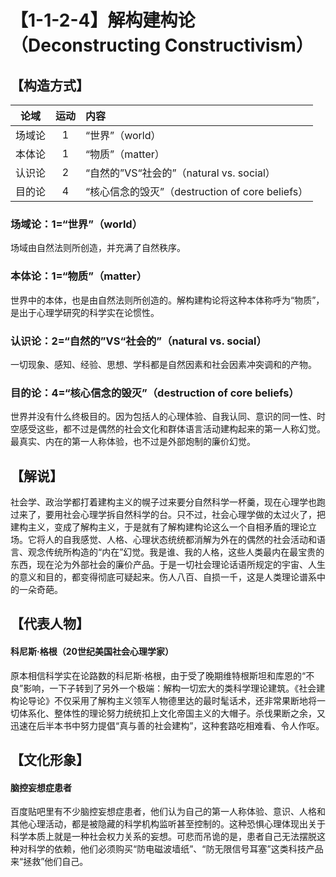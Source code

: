 # 【1-1-2-4】解构建构论（Deconstructing Constructivism）
## 【构造方式】
| 论域 | 运动           | 内容 |
|:----:|:----------------:|:-----|
| 场域论   |1 | “世界”（world）   |
| 本体论   | 1|  “物质”（matter）  |
| 认识论   |2|  “自然的”VS“社会的”（natural vs. social）  |
| 目的论   | 4|  “核心信念的毁灭”（destruction of core beliefs）  |

### 场域论：1=“世界”（world）

场域由自然法则所创造，并充满了自然秩序。
### 本体论：1=“物质”（matter）
世界中的本体，也是由自然法则所创造的。解构建构论将这种本体称呼为“物质”，是出于心理学研究的科学实在论惯性。
### 认识论：2=“自然的”VS“社会的”（natural vs. social）
一切现象、感知、经验、思想、学科都是自然因素和社会因素冲突调和的产物。
### 目的论：4=“核心信念的毁灭”（destruction of core beliefs）
世界并没有什么终极目的。因为包括人的心理体验、自我认同、意识的同一性、时空感受这些，都不过是偶然的社会文化和群体语言活动建构起来的第一人称幻觉。最真实、内在的第一人称体验，也不过是外部炮制的廉价幻觉。

## 【解说】
社会学、政治学都打着建构主义的幌子过来要分自然科学一杯羹，现在心理学也跑过来了，要用社会心理学拆自然科学的台。只不过，社会心理学做的太过火了，把建构主义，变成了解构主义，于是就有了解构建构论这么一个自相矛盾的理论立场。它将人的自我感觉、人格、心理状态统统都消解为外在的偶然的社会活动和语言、观念传统所构造的“内在”幻觉。我是谁、我的人格，这些人类最内在最宝贵的东西，现在沦为外部社会的廉价产品。于是一切社会理论话语所规定的宇宙、人生的意义和目的，都变得彻底可疑起来。伤人八百、自损一千，这是人类理论谱系中的一朵奇葩。

## 【代表人物】
#### 科尼斯·格根（20世纪美国社会心理学家）
原本相信科学实在论路数的科尼斯·格根，由于受了晚期维特根斯坦和库恩的“不良”影响，一下子转到了另外一个极端：解构一切宏大的类科学理论建筑。《社会建构论导论》不仅采用了解构主义领军人物德里达的最时髦话术，还非常果断地将一切体系化、整体性的理论努力统统扣上文化帝国主义的大帽子。杀伐果断之余，又迅速在后半本书中努力提倡“真与善的社会建构”，这种套路吃相难看、令人作呕。

## 【文化形象】
#### 脑控妄想症患者
百度贴吧里有不少脑控妄想症患者，他们认为自己的第一人称体验、意识、人格和其他心理活动，都是被隐藏的科学机构监听甚至控制的。这种恐惧心理体现出关于科学本质上就是一种社会权力关系的妄想。可悲而吊诡的是，患者自己无法摆脱这种对科学的依赖，他们必须购买“防电磁波墙纸”、“防无限信号耳塞”这类科技产品来“拯救”他们自己。
